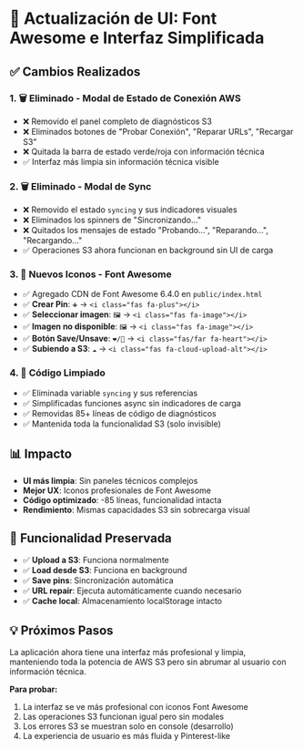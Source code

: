 # 🎨 Actualización de UI: Font Awesome e Interfaz Simplificada

## ✅ **Cambios Realizados**

### 1. **🗑️ Eliminado - Modal de Estado de Conexión AWS**
- ❌ Removido el panel completo de diagnósticos S3
- ❌ Eliminados botones de "Probar Conexión", "Reparar URLs", "Recargar S3"  
- ❌ Quitada la barra de estado verde/roja con información técnica
- ✅ Interfaz más limpia sin información técnica visible

### 2. **🗑️ Eliminado - Modal de Sync**
- ❌ Removido el estado `syncing` y sus indicadores visuales
- ❌ Eliminados los spinners de "Sincronizando..." 
- ❌ Quitados los mensajes de estado "Probando...", "Reparando...", "Recargando..."
- ✅ Operaciones S3 ahora funcionan en background sin UI de carga

### 3. **🎨 Nuevos Iconos - Font Awesome**
- ✅ Agregado CDN de Font Awesome 6.4.0 en `public/index.html`
- ✅ **Crear Pin**: `➕` → `<i class="fas fa-plus"></i>`
- ✅ **Seleccionar imagen**: `🖼️` → `<i class="fas fa-image"></i>`
- ✅ **Imagen no disponible**: `🖼️` → `<i class="fas fa-image"></i>`
- ✅ **Botón Save/Unsave**: `❤️/🤍` → `<i class="fas/far fa-heart"></i>`
- ✅ **Subiendo a S3**: `☁️` → `<i class="fas fa-cloud-upload-alt"></i>`

### 4. **🧹 Código Limpiado**
- ✅ Eliminada variable `syncing` y sus referencias
- ✅ Simplificadas funciones async sin indicadores de carga
- ✅ Removidas 85+ líneas de código de diagnósticos
- ✅ Mantenida toda la funcionalidad S3 (solo invisible)

## 📊 **Impacto**
- **UI más limpia**: Sin paneles técnicos complejos
- **Mejor UX**: Iconos profesionales de Font Awesome
- **Código optimizado**: -85 líneas, funcionalidad intacta
- **Rendimiento**: Mismas capacidades S3 sin sobrecarga visual

## 🎯 **Funcionalidad Preservada**
- ✅ **Upload a S3**: Funciona normalmente
- ✅ **Load desde S3**: Funciona en background  
- ✅ **Save pins**: Sincronización automática
- ✅ **URL repair**: Ejecuta automáticamente cuando necesario
- ✅ **Cache local**: Almacenamiento localStorage intacto

## 💡 **Próximos Pasos**
La aplicación ahora tiene una interfaz más profesional y limpia, manteniendo toda la potencia de AWS S3 pero sin abrumar al usuario con información técnica.

**Para probar:**
1. La interfaz se ve más profesional con iconos Font Awesome
2. Las operaciones S3 funcionan igual pero sin modales
3. Los errores S3 se muestran solo en console (desarrollo)
4. La experiencia de usuario es más fluida y Pinterest-like